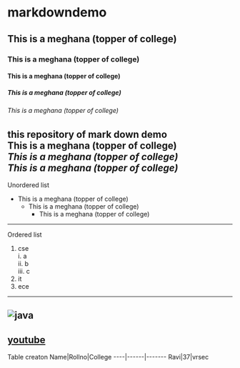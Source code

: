 # markdowndemo
## This is a meghana (topper of college)
### This is a meghana (topper of college)
#### This is a meghana (topper of college)
##### This is a meghana (topper of college)
###### This is a meghana (topper of college)
this repository of mark down demo  
**This is a meghana (topper of college)**  
*This is a meghana (topper of college)*  
***This is a meghana (topper of college)***  
---------------------------------------------
Unordered list
- This is a meghana (topper of college)
  - This is a meghana (topper of college)
    - This is a meghana (topper of college)
---------------------------------------------
Ordered list
1. cse    
  i. a  
  ii. b  
  iii. c  
2. it
3. ece
---------------------------------------------
![java](https://www.juvo.be/sites/default/files/blog/java_0.jpg)
---------------------------------------------
[youtube](https://www.youtube.com/)
---------------------------------------------
Table creaton
Name|Rollno|College
----|------|-------
Ravi|37|vrsec
